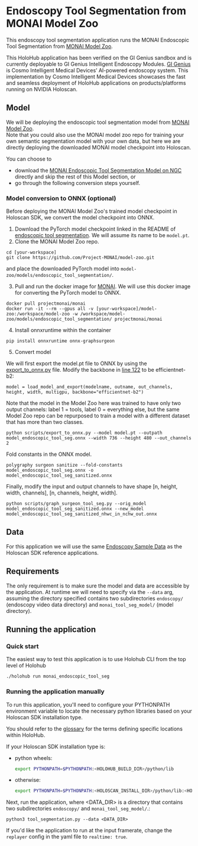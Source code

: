 # Endoscopy Tool Segmentation from MONAI Model Zoo

This endoscopy tool segmentation application runs the MONAI Endoscopic Tool Segmentation from [MONAI Model Zoo](https://github.com/Project-MONAI/model-zoo/tree/dev/models/endoscopic_tool_segmentation).

This HoloHub application has been verified on the GI Genius sandbox and is currently deployable to GI Genius Intelligent Endoscopy Modules. [GI Genius](https://www.cosmoimd.com/gi-genius/) is Cosmo Intelligent Medical Devices’ AI-powered endoscopy system. This implementation by Cosmo Intelligent Medical Devices showcases the fast and seamless deployment of HoloHub applications on products/platforms running on NVIDIA Holoscan.

## Model
We will be deploying the endoscopic tool segmentation model from [MONAI Model Zoo](https://github.com/Project-MONAI/model-zoo/tree/dev/models/endoscopic_tool_segmentation). <br>
Note that you could also use the MONAI model zoo repo for training your own semantic segmentation model with your own data, but here we are directly deploying the downloaded MONAI model checkpoint into Holoscan. 

You can choose to 
- download the [MONAI Endoscopic Tool Segmentation Model on NGC](https://catalog.ngc.nvidia.com/orgs/nvidia/teams/clara-holoscan/resources/monai_endoscopic_tool_segmentation_model) directly and skip the rest of this Model section, or 
- go through the following conversion steps yourself.

### Model conversion to ONNX (optional)
Before deploying the MONAI Model Zoo's trained model checkpoint in Holoscan SDK, we convert the model checkpoint into ONNX. <br>

 1. Download the PyTorch model checkpoint linked in the README of [endoscopic tool segmentation](https://github.com/Project-MONAI/model-zoo/tree/dev/models/endoscopic_tool_segmentation#model-overview). We will assume its name to be `model.pt`.
 2. Clone the MONAI Model Zoo repo. 
```
cd [your-workspace]
git clone https://github.com/Project-MONAI/model-zoo.git
```
and place the downloaded PyTorch model into `model-zoo/models/endoscopic_tool_segmentation/`.

 3. Pull and run the docker image for [MONAI](https://hub.docker.com/r/projectmonai/monai). We will use this docker image for converting the PyTorch model to ONNX. 
```
docker pull projectmonai/monai
docker run -it --rm --gpus all -v [your-workspace]/model-zoo:/workspace/model-zoo -w /workspace/model-zoo/models/endoscopic_tool_segmentation/ projectmonai/monai
```
 4. Install onnxruntime within the container
 ```
pip install onnxruntime onnx-graphsurgeon
 ```
 5. Convert model
 
We will first export the model.pt file to ONNX by using the [export_to_onnx.py](https://github.com/Project-MONAI/model-zoo/blob/dev/models/endoscopic_tool_segmentation/scripts/export_to_onnx.py) file. Modify the backbone in [line 122](https://github.com/Project-MONAI/model-zoo/blob/dev/models/endoscopic_tool_segmentation/scripts/export_to_onnx.py#L122) to be efficientnet-b2:
```
model = load_model_and_export(modelname, outname, out_channels, height, width, multigpu, backbone="efficientnet-b2")
```
Note that the model in the Model Zoo here was trained to have only two output channels: label 1 = tools, label 0 = everything else, but the same Model Zoo repo can be repurposed to train a model with a different dataset that has more than two classes.
```
python scripts/export_to_onnx.py --model model.pt --outpath model_endoscopic_tool_seg.onnx --width 736 --height 480 --out_channels 2
```
Fold constants in the ONNX model.
```
polygraphy surgeon sanitize --fold-constants model_endoscopic_tool_seg.onnx -o model_endoscopic_tool_seg_sanitized.onnx
```
Finally, modify the input and output channels to have shape [n, height, width, channels], [n, channels, height, width]. 
```
python scripts/graph_surgeon_tool_seg.py --orig_model model_endoscopic_tool_seg_sanitized.onnx --new_model model_endoscopic_tool_seg_sanitized_nhwc_in_nchw_out.onnx
```

## Data
For this application we will use the same [Endoscopy Sample Data](https://catalog.ngc.nvidia.com/orgs/nvidia/teams/clara-holoscan/resources/holoscan_endoscopy_sample_data) as the Holoscan SDK reference applications.

## Requirements
The only requirement is to make sure the model and data are accessible by the application. At runtime we will need to specify via the `--data` arg, assuming the directory specified contains two subdirectories `endoscopy/` (endoscopy video data directory) and `monai_tool_seg_model/` (model directory).

## Running the application

### Quick start
The easiest way to test this application is to use Holohub CLI from the top level of Holohub

  ```bash
  ./holohub run monai_endoscopic_tool_seg
  ```

### Running the application manually
To run this application, you'll need to configure your PYTHONPATH environment variable to locate the
necessary python libraries based on your Holoscan SDK installation type.

You should refer to the [glossary](../../README.md#Glossary) for the terms defining specific locations within HoloHub.

If your Holoscan SDK installation type is:

* python wheels:

  ```bash
  export PYTHONPATH=$PYTHONPATH:<HOLOHUB_BUILD_DIR>/python/lib
  ```

* otherwise:

  ```bash
  export PYTHONPATH=$PYTHONPATH:<HOLOSCAN_INSTALL_DIR>/python/lib:<HOLOHUB_BUILD_DIR>/python/lib
  ```
Next, run the application, where <DATA_DIR> is a directory that contains two subdirectories `endoscopy/` and `monai_tool_seg_model/`.:

```
python3 tool_segmentation.py --data <DATA_DIR>
```
If you'd like the application to run at the input framerate, change the `replayer` config in the yaml file to `realtime: true`.